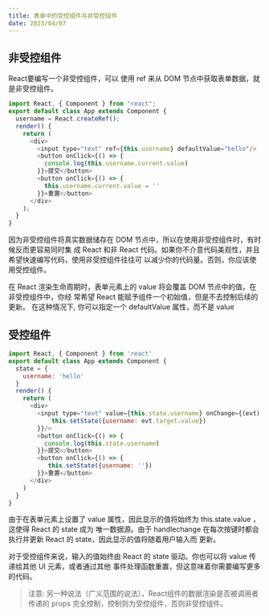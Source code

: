 ```yaml
---
title: 表单中的受控组件与非受控组件
date: 2023/04/07
---
```


## 非受控组件
React要编写一个非受控组件，可以 使用 ref 来从 DOM 节点中获取表单数据，就是非受控组件。
```js
import React, { Component } from "react";
export default class App extends Component {
  username = React.createRef();
  render() {
    return (
      <div>
        <input type="text" ref={this.username} defaultValue="hello"/>
        <button onClick={() => {
          console.log(this.username.current.value)
        }}>提交</button>
        <button onClick={() => {
          this.username.current.value = ''
        }}>重置</button>
      </div>
    );
  }
}
```
因为非受控组件将真实数据储存在 DOM 节点中，所以在使用非受控组件时，有时候反而更容易同时集
成 React 和非 React 代码。如果你不介意代码美观性，并且希望快速编写代码，使用非受控组件往往可
以减少你的代码量。否则，你应该使用受控组件。

在 React 渲染生命周期时，表单元素上的 value 将会覆盖 DOM 节点中的值，在非受控组件中，你经
常希望 React 能赋予组件一个初始值，但是不去控制后续的更新。 在这种情况下, 你可以指定一个
defaultValue 属性，而不是 value

## 受控组件
```js
import React, { Component } from 'react'
export default class App extends Component {
  state = {
    username: 'hello'
  }
  render() {
    return (
      <div>
        <input type="text" value={this.state.username} onChange={(evt) => {
            this.setState({username: evt.target.value})
        }}/>
        <button onClick={() => {
          console.log(this.state.username)
        }}>提交</button>
        <button onClick={() => {
           this.setState({username: ''})
        }}>重置</button>
      </div>
    )
  }
}
```

由于在表单元素上设置了 value 属性，因此显示的值将始终为 this.state.value ，这使得 React 的 state 成为
唯一数据源。由于 handlechange 在每次按键时都会执行并更新 React 的 state，因此显示的值将随着用户输入而
更新。

对于受控组件来说，输入的值始终由 React 的 state 驱动。你也可以将 value 传递给其他 UI 元素，或者通过其他
事件处理函数重置，但这意味着你需要编写更多的代码。

>注意: 另一种说法（广义范围的说法），React组件的数据渲染是否被调用者传递的 props 完全控制，控制则为受控组件，否则非受控组件。
